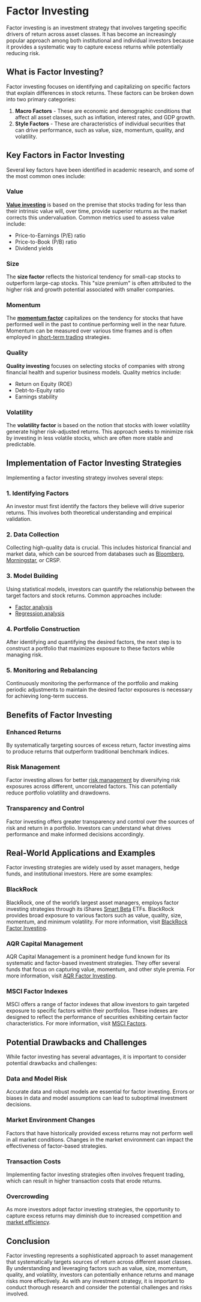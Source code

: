 # Factor Investing

Factor investing is an investment strategy that involves targeting specific drivers of return across asset classes. It has become an increasingly popular approach among both institutional and individual investors because it provides a systematic way to capture excess returns while potentially reducing risk. 

## What is Factor Investing?

Factor investing focuses on identifying and capitalizing on specific factors that explain differences in stock returns. These factors can be broken down into two primary categories: 
1. **Macro Factors** - These are economic and demographic conditions that affect all asset classes, such as inflation, interest rates, and GDP growth.
2. **Style Factors** - These are characteristics of individual securities that can drive performance, such as value, size, momentum, quality, and volatility.

## Key Factors in Factor Investing

Several key factors have been identified in academic research, and some of the most common ones include:

### Value

**[Value investing](../v/value_investing.md)** is based on the premise that stocks trading for less than their intrinsic value will, over time, provide superior returns as the market corrects this undervaluation. Common metrics used to assess value include:
- Price-to-Earnings (P/E) ratio
- Price-to-Book (P/B) ratio
- Dividend yields

### Size

The **size factor** reflects the historical tendency for small-cap stocks to outperform large-cap stocks. This "size premium" is often attributed to the higher risk and growth potential associated with smaller companies.

### Momentum

The **[momentum factor](../m/momentum_factor.md)** capitalizes on the tendency for stocks that have performed well in the past to continue performing well in the near future. Momentum can be measured over various time frames and is often employed in [short-term trading](../s/short-term_trading.md) strategies.

### Quality

**Quality investing** focuses on selecting stocks of companies with strong financial health and superior business models. Quality metrics include:
- Return on Equity (ROE)
- Debt-to-Equity ratio
- Earnings stability

### Volatility

The **volatility factor** is based on the notion that stocks with lower volatility generate higher risk-adjusted returns. This approach seeks to minimize risk by investing in less volatile stocks, which are often more stable and predictable.

## Implementation of Factor Investing Strategies

Implementing a factor investing strategy involves several steps:

### 1. Identifying Factors

An investor must first identify the factors they believe will drive superior returns. This involves both theoretical understanding and empirical validation.

### 2. Data Collection

Collecting high-quality data is crucial. This includes historical financial and market data, which can be sourced from databases such as [Bloomberg](../b/bloomberg.md), [Morningstar](../m/morningstar.md), or CRSP.

### 3. Model Building

Using statistical models, investors can quantify the relationship between the target factors and stock returns. Common approaches include:
- [Factor analysis](../f/factor_analysis.md)
- [Regression analysis](../r/regression_analysis.md)

### 4. Portfolio Construction

After identifying and quantifying the desired factors, the next step is to construct a portfolio that maximizes exposure to these factors while managing risk.

### 5. Monitoring and Rebalancing

Continuously monitoring the performance of the portfolio and making periodic adjustments to maintain the desired factor exposures is necessary for achieving long-term success.

## Benefits of Factor Investing

### Enhanced Returns

By systematically targeting sources of excess return, factor investing aims to produce returns that outperform traditional benchmark indices.

### Risk Management

Factor investing allows for better [risk management](../r/risk_management.md) by diversifying risk exposures across different, uncorrelated factors. This can potentially reduce portfolio volatility and drawdowns.

### Transparency and Control

Factor investing offers greater transparency and control over the sources of risk and return in a portfolio. Investors can understand what drives performance and make informed decisions accordingly.

## Real-World Applications and Examples

Factor investing strategies are widely used by asset managers, hedge funds, and institutional investors. Here are some examples:

### BlackRock

BlackRock, one of the world’s largest asset managers, employs factor investing strategies through its iShares [Smart Beta](../s/smart_beta.md) ETFs. BlackRock provides broad exposure to various factors such as value, quality, size, momentum, and minimum volatility. For more information, visit [BlackRock Factor Investing](https://www.blackrock.com/us/individual/investment-ideas/factor-investing).

### AQR Capital Management

AQR Capital Management is a prominent hedge fund known for its systematic and factor-based investment strategies. They offer several funds that focus on capturing value, momentum, and other style premia. For more information, visit [AQR Factor Investing](https://www.aqr.com/What-We-Do/Strategies/Factor).

### MSCI Factor Indexes

MSCI offers a range of factor indexes that allow investors to gain targeted exposure to specific factors within their portfolios. These indexes are designed to reflect the performance of securities exhibiting certain factor characteristics. For more information, visit [MSCI Factors](https://www.msci.com/factors).

## Potential Drawbacks and Challenges

While factor investing has several advantages, it is important to consider potential drawbacks and challenges:

### Data and Model Risk

Accurate data and robust models are essential for factor investing. Errors or biases in data and model assumptions can lead to suboptimal investment decisions.

### Market Environment Changes

Factors that have historically provided excess returns may not perform well in all market conditions. Changes in the market environment can impact the effectiveness of factor-based strategies.

### Transaction Costs

Implementing factor investing strategies often involves frequent trading, which can result in higher transaction costs that erode returns.

### Overcrowding

As more investors adopt factor investing strategies, the opportunity to capture excess returns may diminish due to increased competition and [market efficiency](../m/market_efficiency.md).

## Conclusion

Factor investing represents a sophisticated approach to asset management that systematically targets sources of return across different asset classes. By understanding and leveraging factors such as value, size, momentum, quality, and volatility, investors can potentially enhance returns and manage risks more effectively. As with any investment strategy, it is important to conduct thorough research and consider the potential challenges and risks involved.